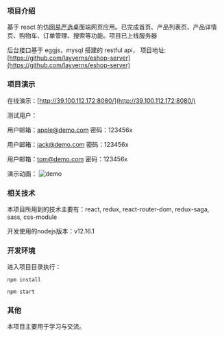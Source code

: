### 项目介绍

基于 react 的仿[网易严选](https://you.163.com/)桌面端网页应用。已完成首页、产品列表页、产品详情页、购物车、订单管理、搜索等功能。项目已上线服务器

后台接口基于 eggjs，mysql 搭建的 restful api， 项目地址: [https://github.com/layverns/eshop-server](https://github.com/layverns/eshop-server)

### 项目演示

在线演示：[http://39.100.112.172:8080/](http://39.100.112.172:8080/)

测试用户：

用户邮箱：apple@demo.com 密码：123456x

用户邮箱：jack@demo.com 密码：123456x

用户邮箱：tom@demo.com 密码：123456x

演示动画：
![demo](http://39.100.112.172/public/preview.gif)

### 相关技术

本项目所用到的技术主要有：react, redux, react-router-dom, redux-saga, sass, css-module

开发使用的nodejs版本：v12.16.1

### 开发环境

进入项目目录执行：

`npm install`

`npm start`

### 其他

本项目主要用于学习与交流。
